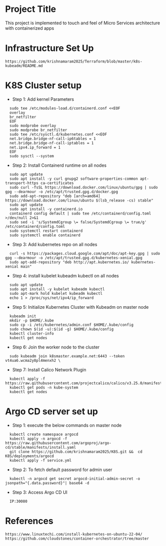 # Project Title
This project is implemented to touch and feel of Micro Services architecture with containerized apps

# Infrastructure Set Up
  ```
  https://github.com/krishnamaram2025/Terraform/blob/master/k8s-kubeadm/README.md
  ```

# K8S Cluster setup
* Step 1: Add kernel Parameters
```
  sudo tee /etc/modules-load.d/containerd.conf <<EOF
  overlay
  br_netfilter
  EOF
  sudo modprobe overlay
  sudo modprobe br_netfilter
  sudo tee /etc/sysctl.d/kubernetes.conf <<EOF
  net.bridge.bridge-nf-call-ip6tables = 1
  net.bridge.bridge-nf-call-iptables = 1
  net.ipv4.ip_forward = 1
  EOF
  sudo sysctl --system
```
* Step 2: Install Containerd runtime on all nodes
```
  sudo apt update
  sudo apt install -y curl gnupg2 software-properties-common apt-transport-https ca-certificates
  sudo curl -fsSL https://download.docker.com/linux/ubuntu/gpg | sudo gpg --dearmour -o /etc/apt/trusted.gpg.d/docker.gpg
  sudo add-apt-repository "deb [arch=amd64] https://download.docker.com/linux/ubuntu $(lsb_release -cs) stable"
  sudo apt update
  sudo apt install -y containerd.io
  containerd config default | sudo tee /etc/containerd/config.toml >/dev/null 2>&1
  sudo sed -i 's/SystemdCgroup \= false/SystemdCgroup \= true/g' /etc/containerd/config.toml
  sudo systemctl restart containerd
  sudo systemctl enable containerd
```
* Step 3: Add kubernetes repo on all nodes
```
  curl -s https://packages.cloud.google.com/apt/doc/apt-key.gpg | sudo gpg --dearmour -o /etc/apt/trusted.gpg.d/kubernetes-xenial.gpg
  sudo apt-add-repository "deb http://apt.kubernetes.io/ kubernetes-xenial main"
```
* Step 4: install kubelet kubeadm kubectl on all nodes
```
  sudo apt update
  sudo apt install -y kubelet kubeadm kubectl
  sudo apt-mark hold kubelet kubeadm kubectl
  echo 1 > /proc/sys/net/ipv4/ip_forward
```
* Step 5: Initialize Kubernetes Cluster with Kubeadm on master node
```
  kubeadm init
  mkdir -p $HOME/.kube
  sudo cp -i /etc/kubernetes/admin.conf $HOME/.kube/config
  sudo chown $(id -u):$(id -g) $HOME/.kube/config
  kubectl cluster-info
  kubectl get nodes
```
* Step 6: Join the worker node to the cluster
```
  sudo kubeadm join k8smaster.example.net:6443 --token vt4ua6.wcma2y8pl4menxh2 \
```
* Step 7: Install Calico Network Plugin
```
  kubectl apply -f https://raw.githubusercontent.com/projectcalico/calico/v3.25.0/manifests/calico.yaml
  kubectl get pods -n kube-system
  kubectl get nodes
```
# Argo CD server set up
* Step 1: execute the below commands on master node
```
  kubectl create namespace argocd
  kubectl apply -n argocd -f https://raw.githubusercontent.com/argoproj/argo-cd/stable/manifests/install.yaml
  git clone https://github.com/krishnamaram2025/K8S.git &&  cd K8S/deployments/argocd
  kubectl apply -f service.yml
```
* Step 2: To fetch default password for admin user
```
  kubectl -n argocd get secret argocd-initial-admin-secret -o jsonpath="{.data.password}"| base64 -d
```
* Step 3: Access Argo CD UI
```
  IP:30080
```

# References
```
https://www.linuxtechi.com/install-kubernetes-on-ubuntu-22-04/
https://github.com/cloudstones/container-orchestrator/tree/master
```
